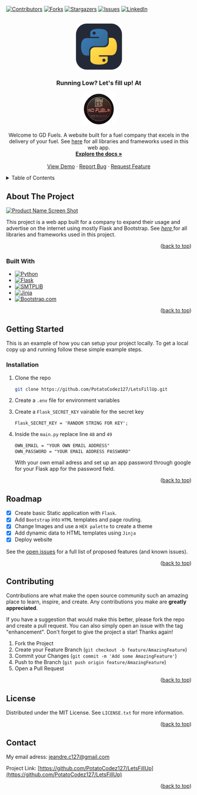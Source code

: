 <!-- Improved compatibility of back to top link: See: https://github.com/othneildrew/Best-README-Template/pull/73 -->
<a name="readme-top"></a>

<!--
*** for contributors-url, forks-url, etc. This is an optional, concise syntax you may use.
*** https://www.markdownguide.org/basic-syntax/#reference-style-links
-->

[![Contributors][contributors-shield]][contributors-url]
[![Forks][forks-shield]][forks-url]
[![Stargazers][stars-shield]][stars-url]
[![Issues][issues-shield]][issues-url]
[![LinkedIn][linkedin-shield]][linkedin-url]



<!-- PROJECT LOGO -->
<br />
<div align="center">
  <a href="https://github.com/PotatoCodez127/LetsFillUp">
    <img src="static\images\Python-Dark.svg" alt="Logo" width="125" height="125">
  </a>
  <hl/>

<h3 align="center">Running Low? Let's fill up! At</h3>
  <a href="https://letsfillup.onrender.com/">
    <img src="static\images\logo.png" alt="Logo" width="90" height="90">
  </a>
  <p align="center">
    Welcome to GD Fuels. A website built for a fuel company that excels in the delivery of your fuel.
    See <a href="#built-with">here</a> for all libraries and frameworks used in this web app.
    <br />
    <a href="https://github.com/PotatoCodez127/LetsFillUp"><strong>Explore the docs »</strong></a>
    <br />
    <br />
    <a href="https://github.com/PotatoCodez127/LetsFillUp">View Demo</a>
    ·
    <a href="https://github.com/PotatoCodez127/LetsFillUp/issues/new?labels=bug&template=bug-report---.md">Report Bug</a>
    ·
    <a href="https://github.com/PotatoCodez127/LetsFillUp/issues/new?labels=enhancement&template=feature-request---.md">Request Feature</a>
  </p>
</div>



<!-- TABLE OF CONTENTS -->
<details>
  <summary>Table of Contents</summary>
  <ol>
    <li>
      <a href="#about-the-project">About The Project</a>
      <ul>
        <li><a href="#built-with">Built With</a></li>
      </ul>
    </li>
    <li>
      <a href="#getting-started">Getting Started</a>
      <ul>
        <li><a href="#installation">Installation</a></li>
      </ul>
    </li>
    <li><a href="#roadmap">Roadmap</a></li>
    <li><a href="#contact">Contact</a></li>
  </ol>
</details>



<!-- ABOUT THE PROJECT -->
## About The Project

[![Product Name Screen Shot][product-screenshot]](https://https://letsfillup.onrender.com/)

This project is a web app built for a company to expand their usage and advertise on the internet using mostly Flask and Bootstrap.     See <a href="#built-with"> _here_ </a> for all libraries and frameworks used in this project.

<p align="right">(<a href="#readme-top">back to top</a>)</p>



### Built With

* [![Python]][Python-url]
* [![Flask]][Flask-url]
* [![SMTPLIB]][Flask-url]
* [![Jinja]][Jinja-url]
* [![Bootstrap.com]][Bootstrap-url]

<p align="right">(<a href="#readme-top">back to top</a>)</p>



<!-- GETTING STARTED -->
## Getting Started
This is an example of how you can setup your project locally.
To get a local copy up and running follow these simple example steps.

### Installation
1. Clone the repo
   ```sh
   git clone https://github.com/PotatoCodez127/LetsFillUp.git
   ```

2. Create a `.env` file for environment variables

3. Create a `Flask_SECRET_KEY` vairable for the secret key
   ```flask
   Flask_SECRET_KEY = 'RANDOM STRING FOR KEY';
   ```
4. Inside the `main.py` replace line `48` and `49`
   ```
   OWN_EMAIL = "YOUR OWN EMAIL ADDRESS"
   OWN_PASSWORD = "YOUR EMAIL ADDRESS PASSWORD"
   ```
   With your own email adress and set up an app password through google for your Flask app for the password field.
   
<p align="right">(<a href="#readme-top">back to top</a>)</p>

<!-- ROADMAP -->
## Roadmap

- [x] Create basic Static application with `Flask`.
- [x] Add `Bootstrap` into `HTML` templates and page routing.
- [x] Change Images and use a `HEX palette` to create a theme 
- [x] Add dynamic data to HTML templates using `Jinja`
- [x] Deploy website

See the [open issues](https://github.com/PotatoCodez127/LetsFillUp/issues) for a full list of proposed features (and known issues).

<p align="right">(<a href="#readme-top">back to top</a>)</p>



<!-- CONTRIBUTING -->
## Contributing

Contributions are what make the open source community such an amazing place to learn, inspire, and create. Any contributions you make are **greatly appreciated**.

If you have a suggestion that would make this better, please fork the repo and create a pull request. You can also simply open an issue with the tag "enhancement".
Don't forget to give the project a star! Thanks again!

1. Fork the Project
2. Create your Feature Branch (`git checkout -b feature/AmazingFeature`)
3. Commit your Changes (`git commit -m 'Add some AmazingFeature'`)
4. Push to the Branch (`git push origin feature/AmazingFeature`)
5. Open a Pull Request

<p align="right">(<a href="#readme-top">back to top</a>)</p>



<!-- LICENSE -->
## License

Distributed under the MIT License. See `LICENSE.txt` for more information.

<p align="right">(<a href="#readme-top">back to top</a>)</p>



<!-- CONTACT -->
## Contact

My email adress: jeandre.c127@gmail.com

Project Link: [https://github.com/PotatoCodez127/LetsFillUp](https://github.com/PotatoCodez127/LetsFillUp)

<p align="right">(<a href="#readme-top">back to top</a>)</p>

<!-- MARKDOWN LINKS & IMAGES -->
<!-- https://www.markdownguide.org/basic-syntax/#reference-style-links -->
[contributors-shield]: https://img.shields.io/github/contributors/PotatoCodez127/LetsFillUp.svg?style=for-the-badge
[contributors-url]: https://github.com/PotatoCodez127/LetsFillUp/graphs/contributors
[forks-shield]: https://img.shields.io/github/forks/PotatoCodez127/LetsFillUp.svg?style=for-the-badge
[forks-url]: https://github.com/PotatoCodez127/LetsFillUp/network/members
[stars-shield]: https://img.shields.io/github/stars/PotatoCodez127/LetsFillUp.svg?style=for-the-badge
[stars-url]: https://github.com/PotatoCodez127/LetsFillUp/stargazers
[issues-shield]: https://img.shields.io/github/issues/PotatoCodez127/LetsFillUp.svg?style=for-the-badge
[issues-url]: https://github.com/PotatoCodez127/LetsFillUp/issues
[linkedin-shield]: https://img.shields.io/badge/-LinkedIn-black.svg?style=for-the-badge&logo=linkedin&colorB=555
[linkedin-url]: www.linkedin.com/in/jeandre-coetzee-642a892b8
[product-screenshot]: static/images/GDF.gif
[Python]: https://img.shields.io/badge/python-dfdfdf?style=for-the-badge&logo=python&
[Python-url]: https://www.python.org/
[Flask]: https://img.shields.io/badge/Flask-313131?style=for-the-badge&logo=flask&
[Flask-url]: https://flask-login.readthedocs.io/en/latest/
[SMTPLIB]: https://img.shields.io/badge/Smtplib-362e24?style=for-the-badge&logo=gmail&
[SMTPLIB-url]: https://docs.python.org/3/library/smtplib.html
[SQLAlchemy]: https://img.shields.io/badge/SQLAlchemy-506942?style=for-the-badge&logo=SQLAlchemy&
[SQLAlchemy-url]: https://flask-sqlalchemy.palletsprojects.com/en/3.1.x/
[Jinja]: https://img.shields.io/badge/Jinja-990000?style=for-the-badge&logo=Jinja&
[Jinja-url]: https://jinja.palletsprojects.com/en/3.1.x/
[werkzeug]: https://img.shields.io/badge/Werkzeug-f1c232?style=for-the-badge&logo=werkzeug&
[werkzeug-url]: https://werkzeug.palletsprojects.com/en/3.0.x/
[Bootstrap.com]: https://img.shields.io/badge/Bootstrap-563D7C?style=for-the-badge&logo=bootstrap&logoColor=white
[Bootstrap-url]: https://getbootstrap.com
